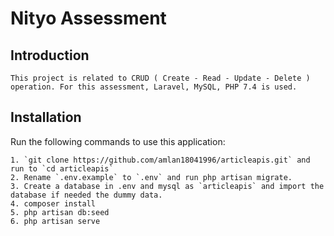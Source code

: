 # Nityo Assessment

## Introduction

    This project is related to CRUD ( Create - Read - Update - Delete ) operation. For this assessment, Laravel, MySQL, PHP 7.4 is used.

## Installation

Run the following commands to use this application:

    1. `git clone https://github.com/amlan18041996/articleapis.git` and run to `cd articleapis`
    2. Rename `.env.example` to `.env` and run php artisan migrate.
    3. Create a database in .env and mysql as `articleapis` and import the database if needed the dummy data.
    4. composer install
    5. php artisan db:seed
    6. php artisan serve
